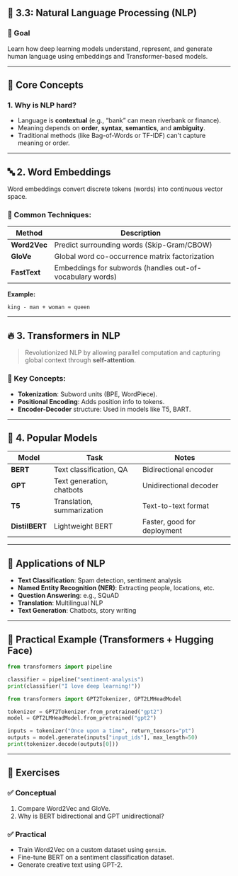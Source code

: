 
## 📘 3.3: **Natural Language Processing (NLP)**

### 🎯 Goal

Learn how deep learning models understand, represent, and generate human language using embeddings and Transformer-based models.

---

## 🧠 Core Concepts

### 1. **Why is NLP hard?**

* Language is **contextual** (e.g., “bank” can mean riverbank or finance).
* Meaning depends on **order**, **syntax**, **semantics**, and **ambiguity**.
* Traditional methods (like Bag-of-Words or TF-IDF) can't capture meaning or order.

---

## 🔤 2. **Word Embeddings**

Word embeddings convert discrete tokens (words) into continuous vector space.

### 🔹 Common Techniques:

| Method       | Description                                               |
| ------------ | --------------------------------------------------------- |
| **Word2Vec** | Predict surrounding words (Skip-Gram/CBOW)                |
| **GloVe**    | Global word co-occurrence matrix factorization            |
| **FastText** | Embeddings for subwords (handles out-of-vocabulary words) |

**Example:**

```plaintext
king - man + woman ≈ queen
```

---

## 🔥 3. **Transformers in NLP**

> Revolutionized NLP by allowing parallel computation and capturing global context through **self-attention**.

### 🔹 Key Concepts:

* **Tokenization**: Subword units (BPE, WordPiece).
* **Positional Encoding**: Adds position info to tokens.
* **Encoder-Decoder** structure: Used in models like T5, BART.

---

## 🧠 4. **Popular Models**

| Model          | Task                       | Notes                       |
| -------------- | -------------------------- | --------------------------- |
| **BERT**       | Text classification, QA    | Bidirectional encoder       |
| **GPT**        | Text generation, chatbots  | Unidirectional decoder      |
| **T5**         | Translation, summarization | Text-to-text format         |
| **DistilBERT** | Lightweight BERT           | Faster, good for deployment |

---

## 🧪 Applications of NLP

* **Text Classification**: Spam detection, sentiment analysis
* **Named Entity Recognition (NER)**: Extracting people, locations, etc.
* **Question Answering**: e.g., SQuAD
* **Translation**: Multilingual NLP
* **Text Generation**: Chatbots, story writing

---

## 🧰 Practical Example (Transformers + Hugging Face)

```python
from transformers import pipeline

classifier = pipeline("sentiment-analysis")
print(classifier("I love deep learning!"))
```

```python
from transformers import GPT2Tokenizer, GPT2LMHeadModel

tokenizer = GPT2Tokenizer.from_pretrained("gpt2")
model = GPT2LMHeadModel.from_pretrained("gpt2")

inputs = tokenizer("Once upon a time", return_tensors="pt")
outputs = model.generate(inputs["input_ids"], max_length=50)
print(tokenizer.decode(outputs[0]))
```

---

## 🧪 Exercises

### ✅ Conceptual

1. Compare Word2Vec and GloVe.
2. Why is BERT bidirectional and GPT unidirectional?

### ✅ Practical

* Train Word2Vec on a custom dataset using `gensim`.
* Fine-tune BERT on a sentiment classification dataset.
* Generate creative text using GPT-2.

